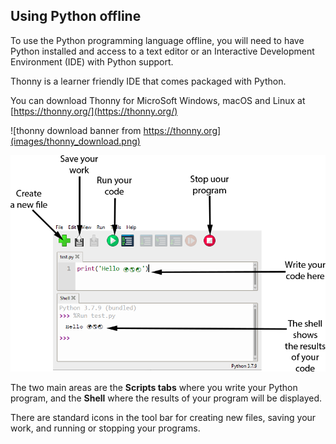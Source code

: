 ## Using Python offline

To use the Python programming language offline, you will need to have Python installed and access to a text editor or an Interactive Development Environment (IDE) with Python support. 

Thonny is a learner friendly IDE that comes packaged with Python.

You can download Thonny for MicroSoft Windows, macOS and Linux at [https://thonny.org/](https://thonny.org/)

![thonny download banner from https://thonny.org](images/thonny_download.png)

![the thonny user interface showing icons for new files, saving, running code and stopping a program. The editor and shell are shown with a Hello World program having been executed](images/thonny_ui.png)

The two main areas are the **Scripts tabs** where you write your Python program, and the **Shell** where the results of your program will be displayed.

There are standard icons in the tool bar for creating new files, saving your work, and running or stopping your programs.